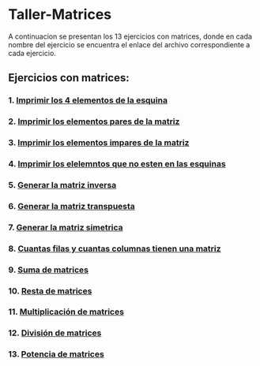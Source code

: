 # Taller-Matrices
A continuacion se presentan los 13 ejercicios con matrices, donde en cada nombre del ejercicio se encuentra el enlace del archivo correspondiente a cada ejercicio.
## Ejercicios con matrices:
### 1. [Imprimir los 4 elementos de la esquina]()
### 2. [Imprimir los elementos pares de la matriz]()
### 3. [Imprimir los elementos impares de la matriz]()
### 4. [Imprimir los elelemntos que no esten en las esquinas]()
### 5. [Generar la matriz inversa]()
### 6. [Generar la matriz transpuesta]()
### 7. [Generar la matriz simetrica]()
### 8. [Cuantas filas y cuantas columnas tienen una matriz]()
### 9. [Suma de matrices]()
### 10. [Resta de matrices]()
### 11. [Multiplicación de matrices]()
### 12. [División de matrices]()
### 13. [Potencia de matrices]()
